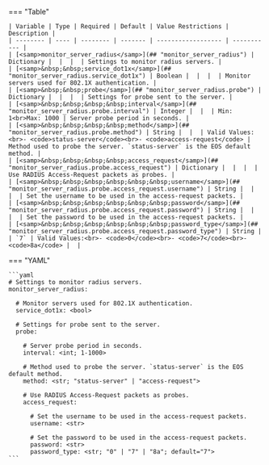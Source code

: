 <!--
  ~ Copyright (c) 2024 Arista Networks, Inc.
  ~ Use of this source code is governed by the Apache License 2.0
  ~ that can be found in the LICENSE file.
  -->
=== "Table"

    | Variable | Type | Required | Default | Value Restrictions | Description |
    | -------- | ---- | -------- | ------- | ------------------ | ----------- |
    | [<samp>monitor_server_radius</samp>](## "monitor_server_radius") | Dictionary |  |  |  | Settings to monitor radius servers. |
    | [<samp>&nbsp;&nbsp;service_dot1x</samp>](## "monitor_server_radius.service_dot1x") | Boolean |  |  |  | Monitor servers used for 802.1X authentication. |
    | [<samp>&nbsp;&nbsp;probe</samp>](## "monitor_server_radius.probe") | Dictionary |  |  |  | Settings for probe sent to the server. |
    | [<samp>&nbsp;&nbsp;&nbsp;&nbsp;interval</samp>](## "monitor_server_radius.probe.interval") | Integer |  |  | Min: 1<br>Max: 1000 | Server probe period in seconds. |
    | [<samp>&nbsp;&nbsp;&nbsp;&nbsp;method</samp>](## "monitor_server_radius.probe.method") | String |  |  | Valid Values:<br>- <code>status-server</code><br>- <code>access-request</code> | Method used to probe the server. `status-server` is the EOS default method. |
    | [<samp>&nbsp;&nbsp;&nbsp;&nbsp;access_request</samp>](## "monitor_server_radius.probe.access_request") | Dictionary |  |  |  | Use RADIUS Access-Request packets as probes. |
    | [<samp>&nbsp;&nbsp;&nbsp;&nbsp;&nbsp;&nbsp;username</samp>](## "monitor_server_radius.probe.access_request.username") | String |  |  |  | Set the username to be used in the access-request packets. |
    | [<samp>&nbsp;&nbsp;&nbsp;&nbsp;&nbsp;&nbsp;password</samp>](## "monitor_server_radius.probe.access_request.password") | String |  |  |  | Set the password to be used in the access-request packets. |
    | [<samp>&nbsp;&nbsp;&nbsp;&nbsp;&nbsp;&nbsp;password_type</samp>](## "monitor_server_radius.probe.access_request.password_type") | String |  | `7` | Valid Values:<br>- <code>0</code><br>- <code>7</code><br>- <code>8a</code> |  |

=== "YAML"

    ```yaml
    # Settings to monitor radius servers.
    monitor_server_radius:

      # Monitor servers used for 802.1X authentication.
      service_dot1x: <bool>

      # Settings for probe sent to the server.
      probe:

        # Server probe period in seconds.
        interval: <int; 1-1000>

        # Method used to probe the server. `status-server` is the EOS default method.
        method: <str; "status-server" | "access-request">

        # Use RADIUS Access-Request packets as probes.
        access_request:

          # Set the username to be used in the access-request packets.
          username: <str>

          # Set the password to be used in the access-request packets.
          password: <str>
          password_type: <str; "0" | "7" | "8a"; default="7">
    ```
